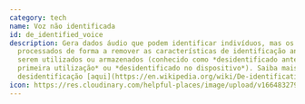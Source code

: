 ```yaml
---
category: tech
name: Voz não identificada
id: de_identified_voice
description: Gera dados áudio que podem identificar indivíduos, mas os dados são
  processados de forma a remover as características de identificação antes de
  serem utilizados ou armazenados (conhecido como *desidentificado antes da
  primeira utilização* ou *desidentificado no dispositivo*). Saiba mais sobre a
  desidentificação [aqui](https://en.wikipedia.org/wiki/De-identification).
icon: https://res.cloudinary.com/helpful-places/image/upload/v1664832799/dtpr-icons/tech/blue/voice_n42do2.svg
---
```


